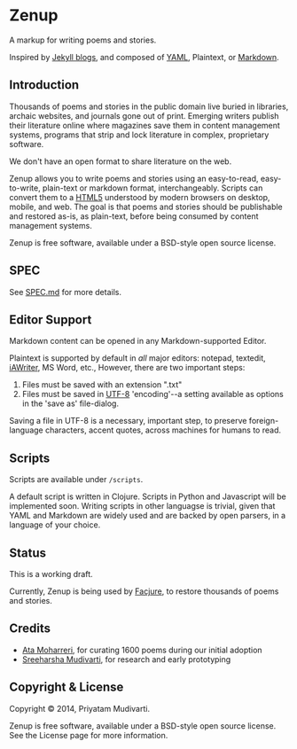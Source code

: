 Zenup
=====

A markup for writing poems and stories.

Inspired by [Jekyll blogs](http://jekyllrb.com/docs/home/), and composed of [YAML](http://en.wikipedia.org/wiki/YAML), Plaintext, or [Markdown](http://daringfireball.net/projects/markdown/).

## Introduction

Thousands of poems and stories in the public domain live buried in libraries, archaic websites, and journals gone out of print. Emerging writers publish their literature online where magazines save them in content management systems, programs that strip and lock literature in complex, proprietary software.

We don't have an open format to share literature on the web.

Zenup allows you to write poems and stories using an easy-to-read, easy-to-write, plain-text or markdown format, interchangeably. Scripts can convert them to a [HTML5](http://en.wikipedia.org/wiki/HTML5) understood by modern browsers on desktop, mobile, and web. The goal is that poems and stories should be publishable and restored as-is, as plain-text, before being consumed by content management systems.

Zenup is free software, available under a BSD-style open source license.

## SPEC

See [SPEC.md](/SPEC.md) for more details.

## Editor Support

Markdown content can be opened in any Markdown-supported Editor.

Plaintext is supported by default in *all* major editors: notepad, textedit, [iAWriter](http://www.iawriter.com/mac/), MS Word, etc., However, there are two important steps:

1. Files must be saved with an extension ".txt"
2. Files must be saved in [UTF-8](http://en.wikipedia.org/wiki/UTF-8) 'encoding'--a setting available as options in the 'save as' file-dialog.

Saving a file in UTF-8 is a necessary, important step, to preserve foreign-language characters, accent quotes, across machines for humans to read.

## Scripts

Scripts are available under `/scripts`. 

A default script is written in Clojure. Scripts in Python and Javascript will be implemented soon. Writing scripts in other languagse is trivial, given that YAML and Markdown are widely used and are backed by open parsers, in a language of your choice.

## Status

This is a working draft.

Currently, Zenup is being used by [Facjure](https://github.com/facjure/public-domain-poetry), to restore thousands of poems and stories.

## Credits

- [Ata Moharreri](https://twitter.com/AtaMoharreri), for curating 1600 poems during our initial adoption
- [Sreeharsha Mudivarti](http://lexical.foobar.systems), for research and early prototyping

## Copyright & License

Copyright © 2014, Priyatam Mudivarti.

Zenup is free software, available under a BSD-style open source license. See the License page for more information.
